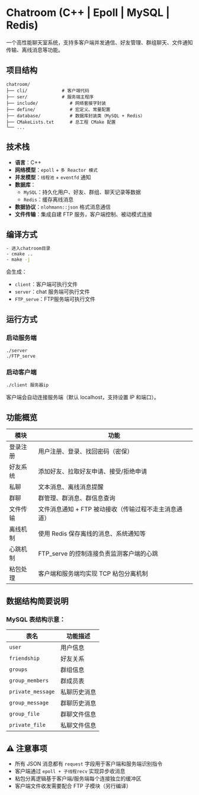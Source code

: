 
#  Chatroom (C++ | Epoll | MySQL | Redis)

一个高性能聊天室系统，支持多客户端并发通信、好友管理、群组聊天、文件通知传输、离线消息等功能。

##  项目结构

```
chatroom/
├── cli/             # 客户端代码
├── ser/             # 服务端主程序
├── include/            # 网络套接字封装 
├── define/             # 宏定义、常量配置
├── database/           # 数据库封装类（MySQL + Redis）
├── CMakeLists.txt      # 总工程 CMake 配置
└── ...
```

##  技术栈

- **语言**：C++
- **网络模型**：`epoll` + `多 Reactor 模式`
- **并发模型**：`线程池` + `eventfd` 通知
- **数据库**：
  - `MySQL`：持久化用户、好友、群组、聊天记录等数据
  - `Redis`：缓存离线消息
- **数据协议**：`nlohmann::json` 格式消息通信
- **文件传输**：集成自建 FTP 服务，客户端控制、被动模式连接

## 编译方式

```bash
- 进入chatroom目录
- cmake ..
- make -j
```

会生成：
- `client`：客户端可执行文件
- `server`：chat 服务端可执行文件
- `FTP_serve`：FTP服务端可执行文件

## 运行方式

###  启动服务端

```bash
./server
./FTP_serve
```

### 启动客户端

```bash
./client 服务器ip
```

客户端会自动连接服务端（默认 localhost，支持设置 IP 和端口）。

## 功能概览

| 模块      | 功能                                                             |
|-----------|------------------------------------------------------------------|
| 登录注册  | 用户注册、登录、找回密码（密保）                                 |
| 好友系统  | 添加好友、拉取好友申请、接受/拒绝申请                            |
| 私聊      | 文本消息、离线消息提醒                                           |
| 群聊      | 群管理、群消息、群信息查询                          |
| 文件传输  | 文件消息通知 + FTP 被动接收（传输过程不走主消息通道）            |
| 离线机制  | 使用 Redis 保存离线的消息、系统通知等                      |
| 心跳机制  | FTP_serve 的控制连接负责监测客户端的心跳                                      |
| 粘包处理  | 客户端和服务端均实现 TCP 粘包分离机制                           |

## 数据结构简要说明

### MySQL 表结构示意：

| 表名             | 功能描述                  |
|------------------|---------------------------|
| `user`           | 用户信息              |
| `friendship`         | 好友关系                  |
| `groups`     | 群组信息                  |
| `group_members`   | 群成员表              |
| `private_message`|  私聊历史消息
| `group_message`        | 群聊历史消息                  |
| `group_file`      | 群聊文件信息    |
| `private_file`    | 私聊文件信息  |


## ⚠ 注意事项

- 所有 JSON 消息都有 `request` 字段用于客户端和服务端识别指令
- 客户端通过 `epoll + 子线程recv` 实现异步收消息
- 粘包分离逻辑基于客户端/服务端每个连接独立的缓冲区
- 客户端文件收发需要配合 FTP 子模块（另行编译）
